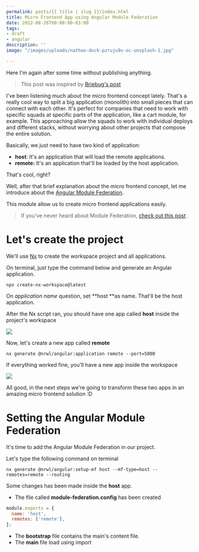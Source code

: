 ```yaml
---
permalink: posts/{{ title | slug }}/index.html
title: Micro Frontend App using Angular Module Federation
date: 2022-08-26T00:00:00-03:00
tags:
- draft
- angular
description: ''
image: "/images/uploads/nathan-duck-pzruju9v-oc-unsplash-1.jpg"

---
```

Here I'm again after some time without publishing anything. 

> This post was inspired by [Briebug's post](https://blog.briebug.com/blog/micro-frontends-angular)

I've been listening much about the micro frontend concept lately. That's a really cool way to split a big application (monolith) into small pieces that can connect with each other. It's perfect for companies that need to work with specific squads at specific parts of the application, like a cart module, for example. This approaching allow the squads to work with individual deploys and different stacks, without worrying about other projects that compose the entire solution. 

Basically, we just need to have two kind of application:

* **host**: It's an application that will load the remote applications.
* **remote:** It's an application that'll be loaded by the host application.

That's cool, right? 

Well, after that brief explanation about the micro frontend concept, let me introduce about the [Angular Module Federation](https://www.npmjs.com/package/@angular-architects/module-federation).

This module allow us to create micro frontend applications easily. 

> If you've never heard about Module Federation, [check out this post](https://medium.com/swlh/webpack-5-module-federation-a-game-changer-to-javascript-architecture-bcdd30e02669) . 

# Let's create the project

We'll use [Nx](https://nx.dev/) to create the workspace project and all applications. 

On terminal, just type the command below and generate an Angular application.

```shell
npx create-nx-workspace@latest
```

On _application name_ question, set **host **as name. That'll be the host application.

After the Nx script ran, you should have one app called **host** inside the project's workspace

![](/images/uploads/img1.PNG)

Now, let's create a new app called **remote**

```shell
nx generate @nrwl/angular:application remote --port=5000
```

If everything worked fine, you'll have a new app inside the workspace

![](/images/uploads/remote-app.png)

All good, in the next steps we're going to transform these two apps in an amazing micro frontend solution :D

# Setting the Angular Module Federation

It's time to add the Angular Module Federation in our project.

Let's type the following command on terminal

```shell
nx generate @nrwl/angular:setup-mf host --mf-type=host --remotes=remote --routing
```

Some changes has been made inside the **host** app.

* The file called **module-federation.config**  has been created

```js
module.exports = {
  name: 'host',
  remotes: ['remote'],
};
```

* The **bootstrap** file contains the main's content file.
* The **main** file load using import 